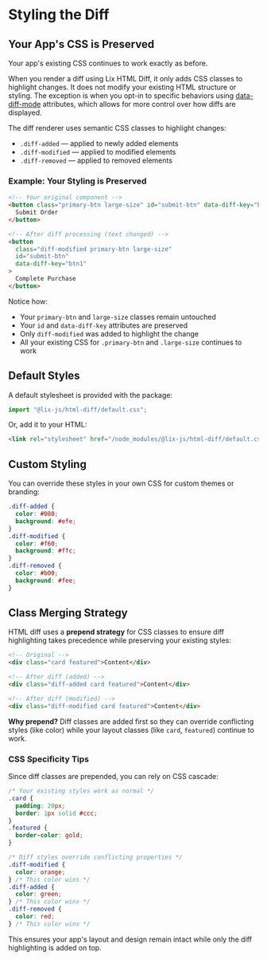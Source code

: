 # Styling the Diff

## Your App's CSS is Preserved

Your app's existing CSS continues to work exactly as before.

When you render a diff using Lix HTML Diff, it only adds CSS classes to highlight changes. It does not modify your existing HTML structure or styling. The exception is when you opt-in to specific behaviors using [data-diff-mode](/guide/attributes.html#data-diff-mode) attributes, which allows for more control over how diffs are displayed.

The diff renderer uses semantic CSS classes to highlight changes:

- `.diff-added` — applied to newly added elements
- `.diff-modified` — applied to modified elements
- `.diff-removed` — applied to removed elements

### Example: Your Styling is Preserved

```html
<!-- Your original component -->
<button class="primary-btn large-size" id="submit-btn" data-diff-key="btn1">
  Submit Order
</button>

<!-- After diff processing (text changed) -->
<button
  class="diff-modified primary-btn large-size"
  id="submit-btn"
  data-diff-key="btn1"
>
  Complete Purchase
</button>
```

Notice how:

- Your `primary-btn` and `large-size` classes remain untouched
- Your `id` and `data-diff-key` attributes are preserved
- Only `diff-modified` was added to highlight the change
- All your existing CSS for `.primary-btn` and `.large-size` continues to work

## Default Styles

A default stylesheet is provided with the package:

```js
import "@lix-js/html-diff/default.css";
```

Or, add it to your HTML:

```html
<link rel="stylesheet" href="/node_modules/@lix-js/html-diff/default.css" />
```

## Custom Styling

You can override these styles in your own CSS for custom themes or branding:

```css
.diff-added {
  color: #080;
  background: #efe;
}
.diff-modified {
  color: #f60;
  background: #ffc;
}
.diff-removed {
  color: #b00;
  background: #fee;
}
```

## Class Merging Strategy

HTML diff uses a **prepend strategy** for CSS classes to ensure diff highlighting takes precedence while preserving your existing styles:

```html
<!-- Original -->
<div class="card featured">Content</div>

<!-- After diff (added) -->
<div class="diff-added card featured">Content</div>

<!-- After diff (modified) -->
<div class="diff-modified card featured">Content</div>
```

**Why prepend?** Diff classes are added first so they can override conflicting styles (like color) while your layout classes (like `card`, `featured`) continue to work.

### CSS Specificity Tips

Since diff classes are prepended, you can rely on CSS cascade:

```css
/* Your existing styles work as normal */
.card {
  padding: 20px;
  border: 1px solid #ccc;
}
.featured {
  border-color: gold;
}

/* Diff styles override conflicting properties */
.diff-modified {
  color: orange;
} /* This color wins */
.diff-added {
  color: green;
} /* This color wins */
.diff-removed {
  color: red;
} /* This color wins */
```

This ensures your app's layout and design remain intact while only the diff highlighting is added on top.
